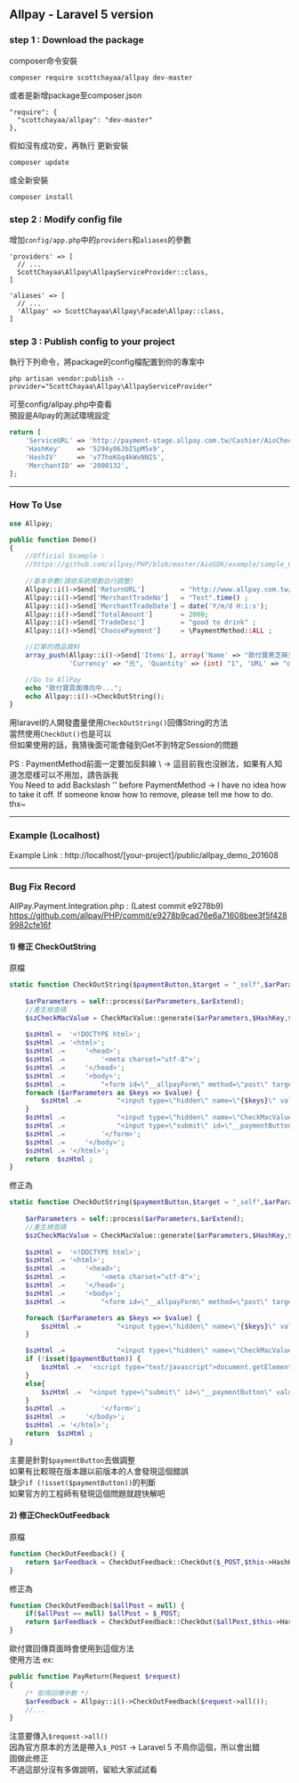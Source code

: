 ## Allpay - Laravel 5 version

### step 1 : Download the package
composer命令安裝
```
composer require scottchayaa/allpay dev-master
```
或者是新增package至composer.json
```
"require": {
  "scottchayaa/allpay": "dev-master"
},
```
假如沒有成功安，再執行 更新安裝
```
composer update
```
或全新安裝
```
composer install
```

### step 2 : Modify config file
增加`config/app.php`中的`providers`和`aliases`的參數
```
'providers' => [
  // ...
  ScottChayaa\Allpay\AllpayServiceProvider::class,
]

'aliases' => [
  // ...
  'Allpay' => ScottChayaa\Allpay\Facade\Allpay::class,
]
```

### step 3 : Publish config to your project
執行下列命令，將package的config檔配置到你的專案中
```
php artisan vendor:publish --provider="ScottChayaa\Allpay\AllpayServiceProvider"
```

可至config/allpay.php中查看  
預設是Allpay的測試環境設定
```php
return [
    'ServiceURL' => 'http://payment-stage.allpay.com.tw/Cashier/AioCheckOut',
    'HashKey'    => '5294y06JbISpM5x9',
    'HashIV'     => 'v77hoKGq4kWxNNIS',
    'MerchantID' => '2000132',
];
```

---

### How To Use 
```php
use Allpay;

public function Demo()
{
    //Official Example : 
    //https://github.com/allpay/PHP/blob/master/AioSDK/example/sample_Credit_CreateOrder.php
    
    //基本參數(請依系統規劃自行調整)
    Allpay::i()->Send['ReturnURL']         = "http://www.allpay.com.tw/receive.php" ;
    Allpay::i()->Send['MerchantTradeNo']   = "Test".time() ;           //訂單編號
    Allpay::i()->Send['MerchantTradeDate'] = date('Y/m/d H:i:s');      //交易時間
    Allpay::i()->Send['TotalAmount']       = 2000;                     //交易金額
    Allpay::i()->Send['TradeDesc']         = "good to drink" ;         //交易描述
    Allpay::i()->Send['ChoosePayment']     = \PaymentMethod::ALL ;     //付款方式

    //訂單的商品資料
    array_push(Allpay::i()->Send['Items'], array('Name' => "歐付寶黑芝麻豆漿", 'Price' => (int)"2000",
               'Currency' => "元", 'Quantity' => (int) "1", 'URL' => "dedwed"));

    //Go to AllPay
    echo "歐付寶頁面導向中...";
    echo Allpay::i()->CheckOutString();
}
```
用laravel的人開發盡量使用`CheckOutString()`回傳String的方法  
當然使用`CheckOut()`也是可以  
但如果使用的話，我猜後面可能會碰到Get不到特定Session的問題  

PS : PaymentMethod前面一定要加反斜線 \ → 這目前我也沒辦法，如果有人知道怎麼樣可以不用加，請告訴我  
You Need to add Backslash '\' before PaymentMethod → I have no idea how to take it off. If someone know how to remove, please tell me how to do. thx~

---

### Example (Localhost)
Example Link : 
http://localhost/[your-project]/public/allpay_demo_201608


---

### Bug Fix Record
AllPay.Payment.Integration.php : (Latest commit e9278b9)<br>
https://github.com/allpay/PHP/commit/e9278b9cad76e6a71608bee3f5f4289982cfe16f

#### 1) 修正 CheckOutString
原檔
```php
static function CheckOutString($paymentButton,$target = "_self",$arParameters = array(),$arExtend = array(),$HashKey='',$HashIV='',$ServiceURL=''){
    
    $arParameters = self::process($arParameters,$arExtend);
    //產生檢查碼
    $szCheckMacValue = CheckMacValue::generate($arParameters,$HashKey,$HashIV,$arParameters['EncryptType']);
    
    $szHtml =  '<!DOCTYPE html>';
    $szHtml .= '<html>';
    $szHtml .=     '<head>';
    $szHtml .=         '<meta charset="utf-8">';
    $szHtml .=     '</head>';
    $szHtml .=     '<body>';
    $szHtml .=         "<form id=\"__allpayForm\" method=\"post\" target=\"{$target}\" action=\"{$ServiceURL}\">";
    foreach ($arParameters as $keys => $value) {
        $szHtml .=         "<input type=\"hidden\" name=\"{$keys}\" value='{$value}' />";
    }
    $szHtml .=             "<input type=\"hidden\" name=\"CheckMacValue\" value=\"{$szCheckMacValue}\" />";
    $szHtml .=             "<input type=\"submit\" id=\"__paymentButton\" value=\"{$paymentButton}\" />";
    $szHtml .=         '</form>';
    $szHtml .=     '</body>';
    $szHtml .= '</html>';
    return  $szHtml ;
}
```
修正為
```php
static function CheckOutString($paymentButton,$target = "_self",$arParameters = array(),$arExtend = array(),$HashKey='',$HashIV='',$ServiceURL=''){
    
    $arParameters = self::process($arParameters,$arExtend);
    //產生檢查碼
    $szCheckMacValue = CheckMacValue::generate($arParameters,$HashKey,$HashIV,$arParameters['EncryptType']);
    
    $szHtml =  '<!DOCTYPE html>';
    $szHtml .= '<html>';
    $szHtml .=     '<head>';
    $szHtml .=         '<meta charset="utf-8">';
    $szHtml .=     '</head>';
    $szHtml .=     '<body>';
    $szHtml .=         "<form id=\"__allpayForm\" method=\"post\" target=\"{$target}\" action=\"{$ServiceURL}\">";

    foreach ($arParameters as $keys => $value) {
        $szHtml .=         "<input type=\"hidden\" name=\"{$keys}\" value='{$value}' />";
    }

    $szHtml .=             "<input type=\"hidden\" name=\"CheckMacValue\" value=\"{$szCheckMacValue}\" />";
    if (!isset($paymentButton)) {
        $szHtml .=  '<script type="text/javascript">document.getElementById("__allpayForm").submit();</script>';
    }
    else{
        $szHtml .=  "<input type=\"submit\" id=\"__paymentButton\" value=\"{$paymentButton}\" />";
    }
    $szHtml .=         '</form>';
    $szHtml .=     '</body>';
    $szHtml .= '</html>';
    return  $szHtml ;
}
```
主要是針對`$paymentButton`去做調整  
如果有比較現在版本跟以前版本的人會發現這個錯誤  
缺少`if (!isset($paymentButton))`的判斷  
如果官方的工程師有發現這個問題就趕快解吧  


#### 2) 修正CheckOutFeedback
原檔
```php
function CheckOutFeedback() {
    return $arFeedback = CheckOutFeedback::CheckOut($_POST,$this->HashKey,$this->HashIV,0);   
}
```
修正為
```php
function CheckOutFeedback($allPost = null) {
    if($allPost == null) $allPost = $_POST;
    return $arFeedback = CheckOutFeedback::CheckOut($allPost,$this->HashKey,$this->HashIV,0);   
}
```
歐付寶回傳頁面時會使用到這個方法  
使用方法 ex:  
```php
public function PayReturn(Request $request)
{
    /* 取得回傳參數 */
    $arFeedback = Allpay::i()->CheckOutFeedback($request->all());
    //...
}
```
注意要傳入`$request->all()`  
因為官方原本的方法是帶入`$_POST` → Laravel 5 不鳥你這個，所以會出錯  
固做此修正  
不過這部分沒有多做說明，留給大家試試看  
  
